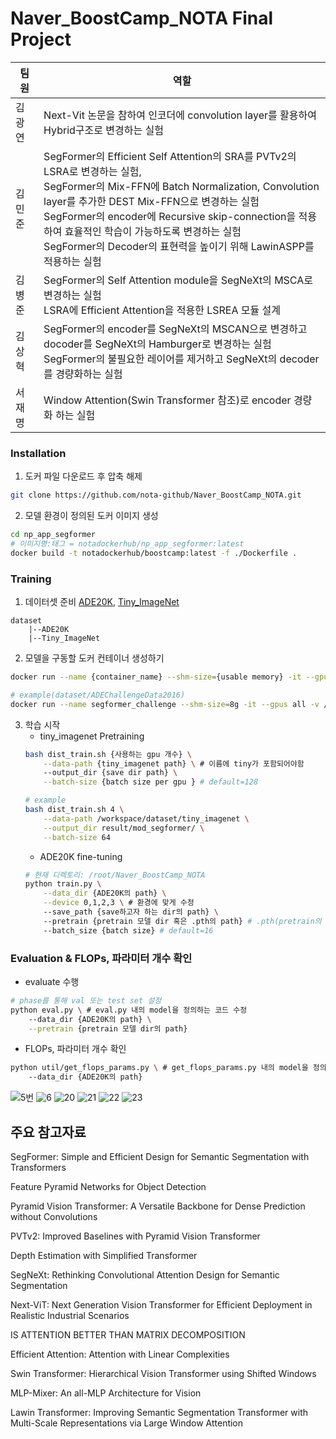 # Naver_BoostCamp_NOTA Final Project

|  팀원  | 역할 |
| ---- | --- |
|  김광연  | Next-Vit 논문을 참하여 인코더에 convolution layer를 활용하여 Hybrid구조로 변경하는 실험 |
|  김민준  | SegFormer의 Efficient Self Attention의 SRA를 PVTv2의 LSRA로 변경하는 실험,<br>SegFormer의 Mix-FFN에 Batch Normalization, Convolution layer를 추가한 DEST Mix-FFN으로 변경하는 실험<br>SegFormer의 encoder에 Recursive skip-connection을 적용하여 효율적인 학습이 가능하도록 변경하는 실험<br>SegFormer의 Decoder의 표현력을 높이기 위해 LawinASPP를 적용하는 실험 |
|  김병준  | SegFormer의 Self Attention module을 SegNeXt의 MSCA로 변경하는 실험<br>LSRA에 Efficient Attention을 적용한 LSREA 모듈 설계 |
|  김상혁  | SegFormer의 encoder를 SegNeXt의 MSCAN으로 변경하고 docoder를 SegNeXt의 Hamburger로 변경하는 실험<br>SegFormer의 불필요한 레이어를 제거하고 SegNeXt의 decoder를 경량화하는 실험 |
|  서재명  | Window Attention(Swin Transformer 참조)로 encoder 경량화 하는 실험 |

### Installation
1. 도커 파일 다운로드 후 압축 해제

```bash
git clone https://github.com/nota-github/Naver_BoostCamp_NOTA.git
```

2. 모델 환경이 정의된 도커 이미지 생성
```bash
cd np_app_segformer
# 이미지명:태그 = notadockerhub/np_app_segformer:latest
docker build -t notadockerhub/boostcamp:latest -f ./Dockerfile .
```
### Training
1. 데이터셋 준비
[ADE20K](https://groups.csail.mit.edu/vision/datasets/ADE20K/), [Tiny_ImageNet](https://paperswithcode.com/dataset/tiny-imagenet)
```
dataset
    |--ADE20K
    |--Tiny_ImageNet
```

2. 모델을 구동할 도커 컨테이너 생성하기
```bash
docker run --name {container_name} --shm-size={usable memory} -it --gpus all -v /{위 dataset dir의 path}:/root/datasets notadockerhub/boostcamp:latest

# example(dataset/ADEChallengeData2016)
docker run --name segformer_challenge --shm-size=8g -it --gpus all -v /root/dataset/:/root/datasets notadockerhub/boostcamp:latest
```

3. 학습 시작
    - tiny_imagenet Pretraining
    ```bash
    bash dist_train.sh {사용하는 gpu 개수} \
        --data-path {tiny_imagenet path} \ # 이름에 tiny가 포함되어야함
        --output_dir {save dir path} \
        --batch-size {batch size per gpu } # default=128

    # example
    bash dist_train.sh 4 \
        --data-path /workspace/dataset/tiny_imagenet \
        --output_dir result/mod_segformer/ \
        --batch-size 64

    ```
    - ADE20K fine-tuning
    ```bash
    # 현재 디렉토리: /root/Naver_BoostCamp_NOTA
    python train.py \
        --data_dir {ADE20K의 path} \
        --device 0,1,2,3 \ # 환경에 맞게 수정 
        --save_path {save하고자 하는 dir의 path} \ 
        --pretrain {pretrain 모델 dir 혹은 .pth의 path} # .pth(pretrain의 output), dir(huggingface의 모델허브에서 제공하는 형태)
        --batch_size {batch size} # default=16
    ```

### Evaluation & FLOPs, 파라미터 개수 확인
- evaluate 수행

```bash
# phase를 통해 val 또는 test set 설정
python eval.py \ # eval.py 내의 model을 정의하는 코드 수정
    --data_dir {ADE20K의 path} \
    --pretrain {pretrain 모델 dir의 path}
```

- FLOPs, 파라미터 개수 확인

```bash
python util/get_flops_params.py \ # get_flops_params.py 내의 model을 정의하는 코드 수정
    --data_dir {ADE20K의 path}
```

![5번](https://user-images.githubusercontent.com/59431433/217443017-fa24917e-f63b-458f-878a-a8d20f21d606.png)
![6](https://user-images.githubusercontent.com/59431433/217443410-86cf320d-dbf4-4100-ac57-32bb51e59114.png)
![20](https://user-images.githubusercontent.com/59431433/217443765-e52a506e-a170-4d9d-9c5c-169956d0fadf.png)
![21](https://user-images.githubusercontent.com/59431433/217443838-6e966b29-a6e4-4e63-8798-7b06e2f25531.png)
![22](https://user-images.githubusercontent.com/59431433/217443528-748c1104-1a7b-46e5-bb03-56477da58132.png)
![23](https://user-images.githubusercontent.com/59431433/217443632-e13abfd0-e57e-4244-b1d6-203ed25c9bd1.png)

## 주요 참고자료

SegFormer: Simple and Efficient Design for Semantic Segmentation with Transformers

Feature Pyramid Networks for Object Detection

Pyramid Vision Transformer: A Versatile Backbone for Dense Prediction without Convolutions

PVTv2: Improved Baselines with Pyramid Vision Transformer

Depth Estimation with Simplified Transformer

SegNeXt: Rethinking Convolutional Attention Design for Semantic Segmentation

Next-ViT: Next Generation Vision Transformer for Efficient Deployment in Realistic Industrial Scenarios

IS ATTENTION BETTER THAN MATRIX DECOMPOSITION

Efficient Attention: Attention with Linear Complexities

Swin Transformer: Hierarchical Vision Transformer using Shifted Windows

MLP-Mixer: An all-MLP Architecture for Vision

Lawin Transformer: Improving Semantic Segmentation Transformer with Multi-Scale Representations via Large Window Attention
